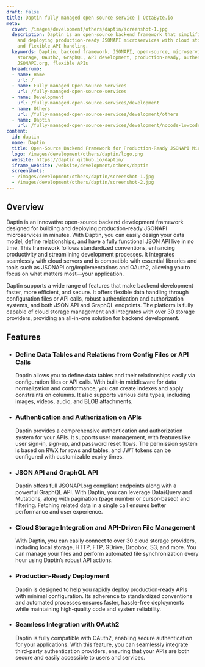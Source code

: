 ```yaml
---
draft: false
title: Daptin fully managed open source service | OctaByte.io
meta:
  cover: /images/development/others/daptin/screenshot-1.jpg
  description: Daptin is an open-source backend framework that simplifies building
    and deploying production-ready JSONAPI microservices with cloud storage integration
    and flexible API handling.
  keywords: Daptin, backend framework, JSONAPI, open-source, microservices, cloud
    storage, OAuth2, GraphQL, API development, production-ready, authentication, authorization,
    JSONAPI.org, flexible APIs
  breadcrumb:
  - name: Home
    url: /
  - name: Fully managed Open-Source Services
    url: /fully-managed-open-source-services
  - name: Development
    url: /fully-managed-open-source-services/development
  - name: Others
    url: /fully-managed-open-source-services/development/others
  - name: Daptin
    url: /fully-managed-open-source-services/development/nocode-lowcode/daptin
content:
  id: daptin
  name: Daptin
  title: Open-Source Backend Framework for Production-Ready JSONAPI Microservices
  logo: /images/development/others/daptin/logo.png
  website: https://daptin.github.io/daptin/
  iframe_website: /website/development/others/daptin
  screenshots:
  - /images/development/others/daptin/screenshot-1.jpg
  - /images/development/others/daptin/screenshot-2.jpg
---
```


## Overview

Daptin is an innovative open-source backend development framework designed for building and deploying production-ready JSONAPI microservices in minutes. With Daptin, you can easily design your data model, define relationships, and have a fully functional JSON API live in no time. This framework follows standardized conventions, enhancing productivity and streamlining development processes. It integrates seamlessly with cloud servers and is compatible with essential libraries and tools such as JSONAPI.org/implementations and OAuth2, allowing you to focus on what matters most—your application.

Daptin supports a wide range of features that make backend development faster, more efficient, and secure. It offers flexible data handling through configuration files or API calls, robust authentication and authorization systems, and both JSON API and GraphQL endpoints. The platform is fully capable of cloud storage management and integrates with over 30 storage providers, providing an all-in-one solution for backend development.

## Features

- ### Define Data Tables and Relations from Config Files or API Calls

  Daptin allows you to define data tables and their relationships easily via configuration files or API calls. With built-in middleware for data normalization and conformance, you can create indexes and apply constraints on columns. It also supports various data types, including images, videos, audio, and BLOB attachments.

- ### Authentication and Authorization on APIs

  Daptin provides a comprehensive authentication and authorization system for your APIs. It supports user management, with features like user sign-in, sign-up, and password reset flows. The permission system is based on RWX for rows and tables, and JWT tokens can be configured with customizable expiry times.

- ### JSON API and GraphQL API

  Daptin offers full JSONAPI.org compliant endpoints along with a powerful GraphQL API. With Daptin, you can leverage Data/Query and Mutations, along with pagination (page number or cursor-based) and filtering. Fetching related data in a single call ensures better performance and user experience.

- ### Cloud Storage Integration and API-Driven File Management

  With Daptin, you can easily connect to over 30 cloud storage providers, including local storage, HTTP, FTP, GDrive, Dropbox, S3, and more. You can manage your files and perform automated file synchronization every hour using Daptin’s robust API actions.

- ### Production-Ready Deployment

  Daptin is designed to help you rapidly deploy production-ready APIs with minimal configuration. Its adherence to standardized conventions and automated processes ensures faster, hassle-free deployments while maintaining high-quality code and system reliability.

- ### Seamless Integration with OAuth2

  Daptin is fully compatible with OAuth2, enabling secure authentication for your applications. With this feature, you can seamlessly integrate third-party authentication providers, ensuring that your APIs are both secure and easily accessible to users and services.